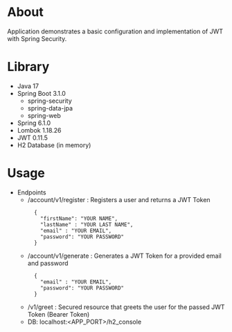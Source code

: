 # About

Application demonstrates a basic configuration and implementation of JWT with Spring Security.

# Library

- Java        17
- Spring Boot 3.1.0
  - spring-security
  - spring-data-jpa
  - spring-web
- Spring      6.1.0
- Lombok      1.18.26
- JWT         0.11.5
- H2 Database (in memory)

# Usage

- Endpoints
  - /account/v1/register : Registers a user and returns a JWT Token
    ```
      {
        "firstName": "YOUR NAME",
        "lastName" : "YOUR LAST NAME",
        "email" : "YOUR EMAIL",
        "password": "YOUR PASSWORD"
      }
    ```
  - /account/v1/generate : Generates a JWT Token for a provided email and password
    ```
      {
        "email" : "YOUR EMAIL",
        "password": "YOUR PASSWORD"
      }
    ```
  - /v1/greet : Secured resource that greets the user for the passed JWT Token (Bearer Token)
  - DB: localhost:<APP_PORT>/h2_console